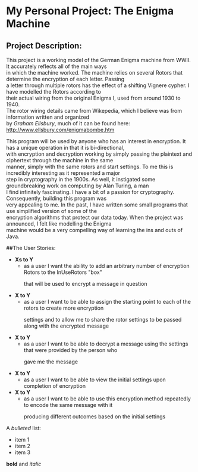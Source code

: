 # My Personal Project: The Enigma Machine

## Project Description:
This project is a working model of the German Enigma machine from WWII. It accurately reflects all of the main ways    
in which the machine worked. The machine relies on several Rotors that determine the encryption of each letter. Passing  
a letter through multiple rotors has the effect of a shifting Vignere cypher. I have modelled the Rotors according to  
their actual wiring from the original Enigma I, used from around 1930 to 1940.  
The rotor wiring details came from Wikepedia, which I believe was from information written and organized  
by *Graham Ellsbury*, much of it can be found here:  
http://www.ellsbury.com/enigmabombe.htm

This program will be used by anyone who has an interest in encryption. It has a unique operation in that it is 
bi-directional,  
with encryption and decryption working by simply passing the plaintext and ciphertext through the machine in the same  
manner, simply with the same rotors and start settings. To me this is incredibly interesting as it represented a major  
step in cryptography in the 1900s. As well, it instigated some groundbreaking work on computing by Alan Turing, a man  
I find infinitely fascinating. I have a bit of a passion for cryptography. Consequently, building this program was  
very appealing to me. In the past, I have written some small programs that use simplified version of some of the  
encryption algorithms that protect our data today. When the project was announced, I felt like modelling the Enigma  
machine would be a very compelling way of learning the ins and outs of Java.

##The User Stories:
- **Xs to Y**
  - as a user I want the ability to add an arbitrary number of encryption Rotors to the InUseRotors "box"<p>
  that will be used to encrypt a message in question
- **X to Y**
  - as a user I want to be able to assign the starting point to each of the rotors to create more encryption <p>
  settings and to allow me to share the rotor settings to be passed along with the encrypted message
- **X to Y**
  - as a user I want to be able to decrypt a message using the settings that were provided by the person who <p>
  gave me the message
- **X to Y**
  - as a user I want to be able to view the initial settings upon completion of encryption 
- **X to Y**
  - as a user I want to be able to use this encryption method repeatedly to encode the same message with it <p>
  producing different outcomes based on the initial settings

A *bulleted* list:
- item 1
- item 2
- item 3

**bold** and *italic*